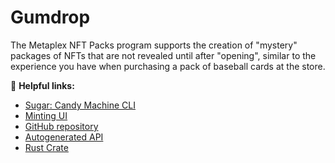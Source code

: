 # Gumdrop

The Metaplex NFT Packs program supports the creation of "mystery" packages of NFTs that are not revealed until after "opening", similar to the experience you have when purchasing a pack of baseball cards at the store.

🔗 **Helpful links:**

- [Sugar: Candy Machine CLI](/tools/sugar/)
- [Minting UI](/guides/candy-machine-ui)
- [GitHub repository](https://github.com/metaplex-foundation/metaplex-program-library/tree/master/candy-machine)
- [Autogenerated API](https://www.npmjs.com/package/@metaplex-foundation/mpl-candy-machine)
- [Rust Crate](https://crates.io/crates/mpl-candy-machine)

